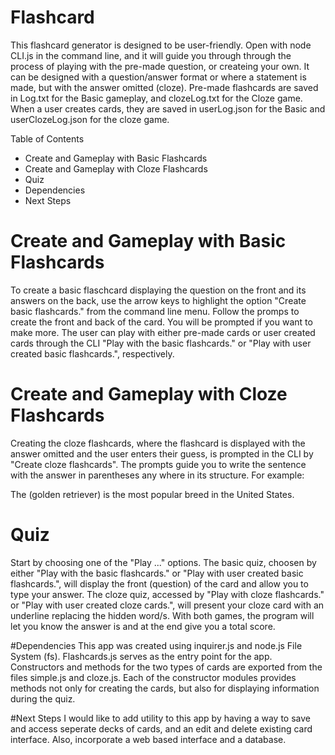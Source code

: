 # Flashcard
This flashcard generator is designed to be user-friendly. Open with node CLI.js in the command line, and it will guide you through through the process of playing with the pre-made question, or createing your own.  It can be designed with a question/answer format or where a statement is made, but with the answer omitted (cloze).  Pre-made flashcards are saved in Log.txt for the Basic gameplay, and clozeLog.txt for the Cloze game.  When a user creates cards, they are saved in userLog.json for the Basic and userClozeLog.json for the cloze game.

Table of Contents

- Create and Gameplay with Basic Flashcards
- Create and Gameplay with Cloze Flashcards
- Quiz
- Dependencies
- Next Steps

# Create and Gameplay with Basic Flashcards
To create a basic flaschcard displaying the question on the front and its answers on the back, use the arrow keys to highlight the option "Create basic flashcards." from the command line menu.  Follow the promps to create the front and back of the card.  You will be prompted if you want to make more.  The user can play with either pre-made cards or user created cards through the CLI "Play with the basic flashcards." or "Play with user created basic flashcards.", respectively.

# Create and Gameplay with Cloze Flashcards
Creating the cloze flashcards, where the flashcard is displayed with the answer omitted and the user enters their guess, is prompted in the CLI by "Create cloze flashcards".  The prompts guide you to write the sentence with the answer in parentheses any where in its structure. For example:

The (golden retriever) is the most popular breed in the United States.

# Quiz
Start by choosing one of the "Play ..." options.  The basic quiz, choosen by either "Play with the basic flashcards." or "Play with user created basic flashcards.", will display the front (question) of the card and allow you to type your answer.  The cloze quiz, accessed by "Play with cloze flashcards." or "Play with user created cloze cards.", will present your cloze card with an underline replacing the hidden word/s. With both games, the program will let you know the answer is and at the end give you a total score.

#Dependencies
This app was created using inquirer.js and node.js File System (fs).  Flashcards.js serves as the entry point for the app.  Constructors and methods for the two types of cards are exported from the files simple.js and cloze.js.  Each of the constructor modules provides methods not only for creating the cards, but also for displaying information during the quiz.

#Next Steps
I would like to add utility to this app by having a way to save and access seperate decks of cards, and an edit and delete existing card interface.  Also, incorporate a web based interface and a database.